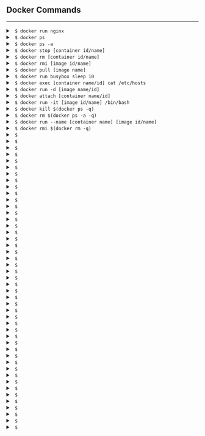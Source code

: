 ## Docker Commands
---

<details close>

<summary><code> $ docker run nginx</code></summary>
<br>
The command "docker run nginx" is used to run a Docker container with the Nginx web server.

Here's what happens when you execute this command:

If you don't have the Nginx Docker image locally, Docker will download it from Docker Hub, which is the default public registry for Docker images.

Docker will then start a container based on the Nginx image, using the default settings. This will launch the Nginx web server and expose it on port 80.

Once the container is running, you can access the Nginx web server by opening a web browser and navigating to http://localhost.

If you want to stop the container, you can press Ctrl+C in the terminal or execute the "docker stop" command followed by the container ID or name. For example, "docker stop my-nginx-container".
</details>

<details close>

<summary><code> $ docker ps</code></summary>
<br>
The docker ps command is used to list all the running containers on a Docker host. It provides information such as the container ID, image used to create the container, command being run in the container, container status, ports being exposed, and the name of the container.
</details>
<details close>

<summary><code> $ docker ps -a</code></summary>
<br>
The docker ps -a command is used to list all the containers on a Docker host, including running and stopped containers. It provides similar information to docker ps, such as container ID, image used to create the container, command being run in the container, container status, ports being exposed, and the name of the container.
</details>
<details close>

<summary><code> $ docker stop [container id/name] </code></summary>
<br>
Well, you asked for it!
</details>

<details close>

<summary><code> $ docker rm [container id/name]</code></summary>
<br>
Well, you asked for it!
</details>

<details close>

<summary><code> $ docker rmi [image id/name]</code></summary>
<br>
Well, you asked for it!
</details>

<details close>

<summary><code> $ docker pull [image name]</code></summary>
<br>
Well, you asked for it!
</details>

<details close>

<summary><code> $ docker run busybox sleep 10  </code></summary>
<br>
Well, you asked for it!
</details>

<details close>

<summary><code> $ docker exec [container name/id] cat /etc/hosts  </code></summary>
<br>
Well, you asked for it!
</details>

<details close>

<summary><code> $ docker run -d [image name/id]  </code></summary>
<br>
Well, you asked for it!
</details>

<details close>

<summary><code> $ docker attach [container name/id]  </code></summary>
<br>
Well, you asked for it!
</details>

<details close>

<summary><code> $ docker run -it [image id/name] /bin/bash  </code></summary>
<br>
Well, you asked for it!
</details>

<details close>

<summary><code> $ docker kill $(docker ps -q) </code></summary>
<br>
The command docker kill $(docker ps -q) is used to kill all running Docker containers on the host.

Here's how the command works:

docker ps -q lists the IDs of all running containers on the Docker host.
$(docker ps -q) executes the docker ps -q command and returns a list of container IDs.
docker kill is used to send a SIGKILL signal to each container in the list of running containers returned by $(docker ps -q).
The docker kill command is a more forceful way of stopping a container than the docker stop command. It immediately sends a SIGKILL signal to the container, causing all processes running inside it to be abruptly terminated. Any changes made to the container's file system that are not committed to a new image or a data volume will be lost.

It's worth noting that using docker kill instead of docker stop should be used as a last resort, as it doesn't give the container a chance to shut down gracefully. However, in some cases, such as when a container is unresponsive or stuck in a loop, it may be necessary to use docker kill to stop it.
</details>

<details close>

<summary><code> $ docker rm $(docker ps -a -q) </code></summary>
<br>
Remove all containers
</details>

<details close>

<summary><code> $ docker run --name [container name] [image id/name] </code></summary>
<br>
Well, you asked for it!
</details>

<details close>

<summary><code> $ docker rmi $(docker rm -q) </code></summary>
<br>
Well, you asked for it!
</details>

<details close>

<summary><code> $  </code></summary>
<br>
Well, you asked for it!
</details>

<details close>

<summary><code> $  </code></summary>
<br>
Well, you asked for it!
</details>

<details close>

<summary><code> $  </code></summary>
<br>
Well, you asked for it!
</details>

<details close>

<summary><code> $  </code></summary>
<br>
Well, you asked for it!
</details>

<details close>

<summary><code> $  </code></summary>
<br>
Well, you asked for it!
</details>

<details close>

<summary><code> $  </code></summary>
<br>
Well, you asked for it!
</details>

<details close>

<summary><code> $  </code></summary>
<br>
Well, you asked for it!
</details>

<details close>

<summary><code> $  </code></summary>
<br>
Well, you asked for it!
</details>

<details close>

<summary><code> $  </code></summary>
<br>
Well, you asked for it!
</details>

<details close>

<summary><code> $  </code></summary>
<br>
Well, you asked for it!
</details>

<details close>

<summary><code> $  </code></summary>
<br>
Well, you asked for it!
</details>

<details close>

<summary><code> $  </code></summary>
<br>
Well, you asked for it!
</details>

<details close>

<summary><code> $  </code></summary>
<br>
Well, you asked for it!
</details>

<details close>

<summary><code> $  </code></summary>
<br>
Well, you asked for it!
</details>

<details close>

<summary><code> $  </code></summary>
<br>
Well, you asked for it!
</details>

<details close>

<summary><code> $  </code></summary>
<br>
Well, you asked for it!
</details>

<details close>

<summary><code> $  </code></summary>
<br>
Well, you asked for it!
</details>

<details close>

<summary><code> $  </code></summary>
<br>
Well, you asked for it!
</details>

<details close>

<summary><code> $  </code></summary>
<br>
Well, you asked for it!
</details>

<details close>

<summary><code> $  </code></summary>
<br>
Well, you asked for it!
</details>

<details close>

<summary><code> $  </code></summary>
<br>
Well, you asked for it!
</details>

<details close>

<summary><code> $  </code></summary>
<br>
Well, you asked for it!
</details>

<details close>

<summary><code> $  </code></summary>
<br>
Well, you asked for it!
</details>

<details close>

<summary><code> $  </code></summary>
<br>
Well, you asked for it!
</details>

<details close>

<summary><code> $  </code></summary>
<br>
Well, you asked for it!
</details>

<details close>

<summary><code> $  </code></summary>
<br>
Well, you asked for it!
</details>

<details close>

<summary><code> $  </code></summary>
<br>
Well, you asked for it!
</details>

<details close>

<summary><code> $  </code></summary>
<br>
Well, you asked for it!
</details>

<details close>

<summary><code> $  </code></summary>
<br>
Well, you asked for it!
</details>

<details close>

<summary><code> $  </code></summary>
<br>
Well, you asked for it!
</details>

<details close>

<summary><code> $  </code></summary>
<br>
Well, you asked for it!
</details>

<details close>

<summary><code> $  </code></summary>
<br>
Well, you asked for it!
</details>

<details close>

<summary><code> $  </code></summary>
<br>
Well, you asked for it!
</details>

<details close>

<summary><code> $  </code></summary>
<br>
Well, you asked for it!
</details>

<details close>

<summary><code> $  </code></summary>
<br>
Well, you asked for it!
</details>

<details close>

<summary><code> $  </code></summary>
<br>
Well, you asked for it!
</details>

<details close>

<summary><code> $  </code></summary>
<br>
Well, you asked for it!
</details>

<details close>

<summary><code> $  </code></summary>
<br>
Well, you asked for it!
</details>

<details close>

<summary><code> $  </code></summary>
<br>
Well, you asked for it!
</details>

<details close>

<summary><code> $  </code></summary>
<br>
Well, you asked for it!
</details>

<details close>

<summary><code> $  </code></summary>
<br>
Well, you asked for it!
</details>

<details close>

<summary><code> $  </code></summary>
<br>
Well, you asked for it!
</details>

<details close>

<summary><code> $  </code></summary>
<br>
Well, you asked for it!
</details>

<details close>

<summary><code> $  </code></summary>
<br>
Well, you asked for it!
</details>

<details close>

<summary><code> $  </code></summary>
<br>
Well, you asked for it!
</details>

<details close>

<summary><code> $  </code></summary>
<br>
Well, you asked for it!
</details>
